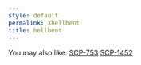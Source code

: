 ```yaml
---
style: default
permalink: Xhellbent
title: hellbent
---
```

You may also like:
[SCP-753](http://scp-wiki.net/scp-753)
[SCP-1452](http://scp-wiki.net/scp-1452)